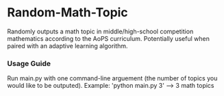 # Random-Math-Topic
Randomly outputs a math topic in middle/high-school competition mathematics according to the AoPS curriculum. Potentially useful when paired with an adaptive learning algorithm.

### Usage Guide
Run main.py with one command-line arguement (the number of topics you would like to be outputed).
Example: 'python main.py 3' --> 3 math topics